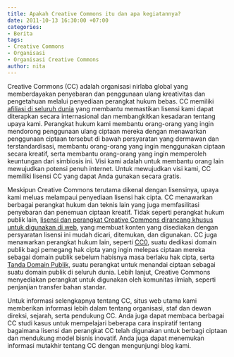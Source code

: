 ```yaml
---
title: Apakah Creative Commons itu dan apa kegiatannya?
date: 2011-10-13 16:30:00 +07:00
categories:
- Berita
tags:
- Creative Commons
- Organisasi
- Organisasi Creative Commons
author: nita
---
```


Creative Commons (CC) adalah organisasi nirlaba global yang memberdayakan penyebaran dan penggunaan ulang kreativitas dan pengetahuan melalui penyediaan perangkat hukum bebas. CC memiliki [afiliasi di seluruh dunia](http://creativecommons.org/international/) yang membantu memastikan lisensi kami dapat diterapkan secara internasional dan membangkitkan kesadaran tentang upaya kami. Perangkat hukum kami membantu orang-orang yang ingin mendorong penggunaan ulang ciptaan mereka dengan menawarkan penggunaan ciptaan tersebut di bawah persyaratan yang dermawan dan terstandardisasi, membantu orang-orang yang ingin menggunakan ciptaan secara kreatif, serta membantu orang-orang yang ingin memperoleh keuntungan dari simbiosis ini. Visi kami adalah untuk membantu orang lain mewujudkan potensi penuh internet. Untuk mewujudkan visi kami, CC memiliki lisensi CC yang dapat Anda gunakan secara gratis.

Meskipun Creative Commons terutama dikenal dengan lisensinya, upaya kami meluas melampaui penyediaan lisensi hak cipta. CC menawarkan berbagai perangkat hukum dan teknis lain yang juga memfasilitasi penyebaran dan penemuan ciptaan kreatif. Tidak seperti perangkat hukum publik lain, [lisensi dan perangkat Creative Commons dirancang khusus untuk digunakan di web](http://wiki.creativecommons.or.id/FAQ#Technical_Questions_2), yang membuat konten yang disediakan dengan persyaratan lisensi ini mudah dicari, ditemukan, dan digunakan. CC juga menawarkan perangkat hukum lain, seperti [CC0](http://creativecommons.org/choose/zero/), suatu dedikasi domain publik bagi pemegang hak cipta yang ingin melepas ciptaan mereka sebagai domain publik sebelum habisnya masa berlaku hak cipta, serta [Tanda Domain Publik](http://creativecommons.org/publicdomain/mark/1.0), suatu perangkat untuk menandai ciptaan sebagai suatu domain publik di seluruh dunia. Lebih lanjut, Creative Commons menyediakan perangkat untuk digunakan oleh komunitas ilmiah, seperti penjanjian transfer bahan standar.

Untuk informasi selengkapnya tentang CC, situs web utama kami memberikan informasi lebih dalam tentang organisasi, staf dan dewan direksi, sejarah, serta pendukung CC. Anda juga dapat membaca berbagai CC studi kasus untuk mempelajari beberapa cara inspiratif tentang bagaimana lisensi dan perangkat CC telah digunakan untuk berbagi ciptaan dan mendukung model bisnis inovatif. Anda juga dapat menemukan informasi mutakhir tentang CC dengan mengunjungi blog kami.
